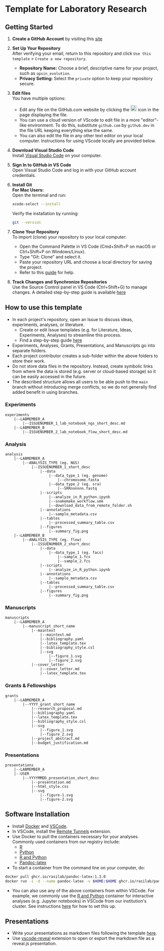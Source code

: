 
# Template for Laboratory Research

## Getting Started

1. **Create a GitHub Account**  by visiting this [site]( [here](https://docs.github.com/en/get-started/start-your-journey/creating-an-account-on-github))

2. **Set Up Your Repository**  
   After verifying your email, return to this repository and click `Use this template` > `Create a new repository`.  
   - **Repository Name:** Choose a brief, descriptive name for your project, such as `opsin_evolution`.  
   - **Privacy Setting:** Select the `private` option to keep your repository secure.
  
2. **Edit files**  
   You have multiple options:
   - Edit any file on the GitHub.com website by clicking the <img src="https://github.com/user-attachments/assets/2e2320f1-8102-436c-bb04-76d6a04b462d" width=20px/> icon in the page displaying the file.
   - You can use a cloud version of VScode to edit file in a more "editor"-like environment. To do this, substitute `github.com` by `github.dev` in the file URL keeping everything else the same.
   - You can also edit the file in any other text editor on your local computer. Instructions for using VScode locally are provided below. 

4. **Download Visual Studio Code**  
   Install [Visual Studio Code](https://code.visualstudio.com/download) on your computer.

5. **Sign In to GitHub in VS Code**  
   Open Visual Studio Code and log in with your GitHub account credentials.

6. **Install Git**  
   **For Mac Users:**  
   Open the terminal and run:

   ```bash
   xcode-select --install
   ```
   Verify the installation by running:

   ```bash
   git --version
   ```

7. **Clone Your Repository**  
   To import (clone) your repository to your local computer:  
   - Open the Command Palette in VS Code (Cmd+Shift+P on macOS or Ctrl+Shift+P on Windows/Linux).  
   - Type "Git: Clone" and select it.  
   - Paste your repository URL and choose a local directory for saving the project.
   - Refer to this [guide](https://code.visualstudio.com/docs/sourcecontrol/intro-to-git#_clone-a-repository-locally) for help.

8. **Track Changes and Synchronize Repositories**  
   Use the Source Control panel in VS Code (Ctrl+Shift+G) to manage changes. A detailed step-by-step guide is available [here](https://code.visualstudio.com/docs/sourcecontrol/intro-to-git#_staging-and-committing-code-changes)

## How to use this template

- In each project's repository, open an Issue to discuss ideas, experiments, analyses, or literature.
  - Create or edit Issue templates (e.g. for Literature, Ideas, Experiments, Analyses) to streamline this process.
  - Find a step-by-step guide [here](https://docs.github.com/en/issues/tracking-your-work-with-issues/using-issues/creating-an-issue)
- Experiments, Analyses, Grants, Presentations, and Manuscripts go into separate folders.
- Each project contributor creates a sub-folder within the above folders to store their work.
- Do not store data files in the repository. Instead, create symbolic links from where the data is stored (e.g. server or cloud-based storage) so it can be easily accessed in the future.
- The described structure allows all users to be able push to the ```main``` branch without introducing merge conflicts, so we do not generally find added benefit in using branches.

### Experiments

```
experiments
    |--LABMEMBER_A
        |--ISSUENUMBER_1_lab_notebook_ngs_short_desc.md
    |--LABMEMBER_B
        |--ISSUENUMBER_2_lab_notebook_flow_short_desc.md
```

### Analysis

```
analysis
    |--LABMEMBER_A
        |--ANALYSIS_TYPE (eg. NGS)
            |--ISSUENUMBER_1_short_desc
                |--data 
                    |--data_type_1 (eg. genome)
                        |--chromosome.fasta
                    |--data_type_2 (eg. sra)
                        |--SRRnnnnnn.fastq
                |--scripts
                    |--analyze_in_R_python.ipynb
                    |--snakemake_workflow.smk
                    |--download_data_from_remote_folder.sh
                |--annotations 
                    |--sample_metadata.csv
                |--tables
                    |--processed_summary_table.csv
                |--figures
                    |--summary_fig.png
    |--LABMEMBER_B
        |--ANALYSIS_TYPE (eg. flow)
            |--ISSUENUMBER_2_short_desc
                |--data 
                    |--data_type_1 (eg. facs)
                        |--sample_1.fcs
                        |--sample_2.fcs
                |--scripts
                    |--analyze_in_R_python.ipynb
                |--annotations 
                    |--sample_metadata.csv
                |--tables
                    |--processed_summary_table.csv
                |--figures
                    |--summary_fig.png
```

### Manuscripts

```
manuscripts
    |--LABMEMBER_A
        |--manuscript_short_name
            |--maintext
                |--maintext.md
                |--bibliography.yaml
                |--latex_template.tex
                |--bibliography_style.csl
                |--svg
                    |--figure_1.svg
                    |--figure_2.svg
            |--cover_letter
                |--cover_letter.md
                |--latex_template.tex
```


### Grants & Fellowships

```
grants
    |--LABMEMBER_A
        |--YYYY_grant_short_name
            |--research_proposal.md
            |--bibliography.yaml
            |--latex_template.tex
            |--bibliography_style.csl
            |--svg
                |--figure_1.svg
                |--figure_2.svg
            |--project_abstract.md
            |--budget_justification.md
```

### Presentations

```
presentations
    |--LABMEMBER_A
    |--USER
        |--YYYYMMDD_presentation_short_desc
            |--presentation.md
            |--html_style.css
            |--svg
                |--figure-1.svg
                |--figure-2.svg
```

## Software Installation

- Install [Docker](https://docs.docker.com/engine/install/) and [VSCode](https://code.visualstudio.com/download).
- In VSCode, install the [Remote Tunnels](https://code.visualstudio.com/docs/remote/tunnels) extension.
- Use Docker to pull the containers necessary for your analyses. Commonly used containers from our registry include:
  - [R](https://github.com/rasilab/r/pkgs/container/r)
  - [Python](https://github.com/rasilab/python/pkgs/container/python)
  - [R and Python](https://github.com/rasilab/r_python/pkgs/container/r_python)
  - [Pandoc-latex](https://github.com/rasilab/pandoc-latex/pkgs/container/pandoc-latex)
- To start a container from the command line on your computer, do:

```bash
docker pull ghcr.io/rasilab/pandoc-latex:1.3.0
docker run -i -d --name pandoc-latex -v $HOME:$HOME ghcr.io/rasilab/pandoc-latex:1.3.0
```

- You can also use any of the above containers from within VSCode. For example, we commonly use the [R and Python](https://github.com/rasilab/r_python/pkgs/container/r_python) container for interactive analyses (e.g. Jupyter notebooks) in VSCode from our institution's cluster. See instructions [here](https://github.com/rasilab/r_python/pkgs/container/r_python#how-to-use-the-singularity-container-for-interactive-data-analysis-in-r-and-python) for how to set this up.

## Presentations

- Write your presentations as markdown files following the template [here](https://github.com/rasilab/github_demo/blob/main/presentations/kchen/20241214_thesis_defense/presentation.md).
- Use [vscode-reveal](https://marketplace.visualstudio.com/items?itemName=evilz.vscode-reveal) extension to open or export the markdown file as a reveal.js presentation.

